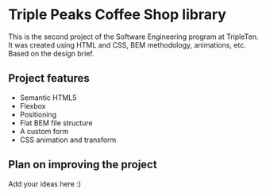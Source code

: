 # Triple Peaks Coffee Shop library

This is the second project of the Software Engineering program at TripleTen. It was created using HTML and CSS, BEM methodology, animations, etc. Based on the design brief.

## Project features

- Semantic HTML5
- Flexbox
- Positioning
- Flat BEM file structure
- A custom form
- CSS animation and transform

## Plan on improving the project

Add your ideas here :)

